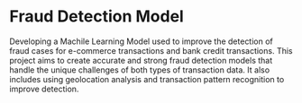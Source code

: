 # Fraud Detection Model

Developing a Machile Learning Model used to improve the detection of fraud cases for e-commerce transactions and bank credit transactions. This project aims to create accurate and strong fraud detection models that handle the unique challenges of both types of transaction data. It also includes using geolocation analysis and transaction pattern recognition to improve detection.
